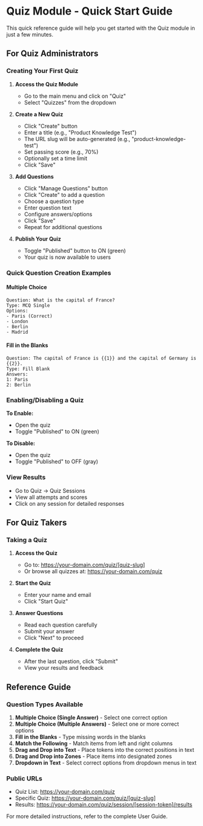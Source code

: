 # Quiz Module - Quick Start Guide

This quick reference guide will help you get started with the Quiz module in just a few minutes.

## For Quiz Administrators

### Creating Your First Quiz

1. **Access the Quiz Module**
   - Go to the main menu and click on "Quiz"
   - Select "Quizzes" from the dropdown

2. **Create a New Quiz**
   - Click "Create" button
   - Enter a title (e.g., "Product Knowledge Test")
   - The URL slug will be auto-generated (e.g., "product-knowledge-test")
   - Set passing score (e.g., 70%)
   - Optionally set a time limit
   - Click "Save"

3. **Add Questions**
   - Click "Manage Questions" button
   - Click "Create" to add a question
   - Choose a question type
   - Enter question text
   - Configure answers/options
   - Click "Save"
   - Repeat for additional questions

4. **Publish Your Quiz**
   - Toggle "Published" button to ON (green) 
   - Your quiz is now available to users

### Quick Question Creation Examples

#### Multiple Choice
```
Question: What is the capital of France?
Type: MCQ Single
Options: 
- Paris (Correct)
- London
- Berlin
- Madrid
```

#### Fill in the Blanks
```
Question: The capital of France is {{1}} and the capital of Germany is {{2}}.
Type: Fill Blank
Answers:
1: Paris
2: Berlin
```

### Enabling/Disabling a Quiz

**To Enable:**
- Open the quiz
- Toggle "Published" to ON (green)

**To Disable:**
- Open the quiz
- Toggle "Published" to OFF (gray)

### View Results
- Go to Quiz → Quiz Sessions
- View all attempts and scores
- Click on any session for detailed responses

## For Quiz Takers

### Taking a Quiz

1. **Access the Quiz**
   - Go to: https://your-domain.com/quiz/[quiz-slug]
   - Or browse all quizzes at: https://your-domain.com/quiz

2. **Start the Quiz**
   - Enter your name and email
   - Click "Start Quiz"

3. **Answer Questions**
   - Read each question carefully
   - Submit your answer
   - Click "Next" to proceed

4. **Complete the Quiz**
   - After the last question, click "Submit"
   - View your results and feedback

## Reference Guide

### Question Types Available

1. **Multiple Choice (Single Answer)** - Select one correct option
2. **Multiple Choice (Multiple Answers)** - Select one or more correct options
3. **Fill in the Blanks** - Type missing words in the blanks
4. **Match the Following** - Match items from left and right columns
5. **Drag and Drop into Text** - Place tokens into the correct positions in text
6. **Drag and Drop into Zones** - Place items into designated zones
7. **Dropdown in Text** - Select correct options from dropdown menus in text

### Public URLs

- Quiz List: https://your-domain.com/quiz
- Specific Quiz: https://your-domain.com/quiz/[quiz-slug]
- Results: https://your-domain.com/quiz/session/[session-token]/results

For more detailed instructions, refer to the complete User Guide.
